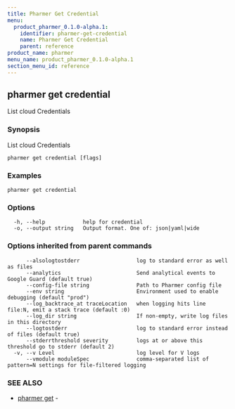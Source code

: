 ```yaml
---
title: Pharmer Get Credential
menu:
  product_pharmer_0.1.0-alpha.1:
    identifier: pharmer-get-credential
    name: Pharmer Get Credential
    parent: reference
product_name: pharmer
menu_name: product_pharmer_0.1.0-alpha.1
section_menu_id: reference
---
```

## pharmer get credential

List cloud Credentials

### Synopsis


List cloud Credentials

```
pharmer get credential [flags]
```

### Examples

```
pharmer get credential
```

### Options

```
  -h, --help            help for credential
  -o, --output string   Output format. One of: json|yaml|wide
```

### Options inherited from parent commands

```
      --alsologtostderr                  log to standard error as well as files
      --analytics                        Send analytical events to Google Guard (default true)
      --config-file string               Path to Pharmer config file
      --env string                       Environment used to enable debugging (default "prod")
      --log_backtrace_at traceLocation   when logging hits line file:N, emit a stack trace (default :0)
      --log_dir string                   If non-empty, write log files in this directory
      --logtostderr                      log to standard error instead of files (default true)
      --stderrthreshold severity         logs at or above this threshold go to stderr (default 2)
  -v, --v Level                          log level for V logs
      --vmodule moduleSpec               comma-separated list of pattern=N settings for file-filtered logging
```

### SEE ALSO
* [pharmer get](/docs/reference/pharmer_get.md)	 - 


